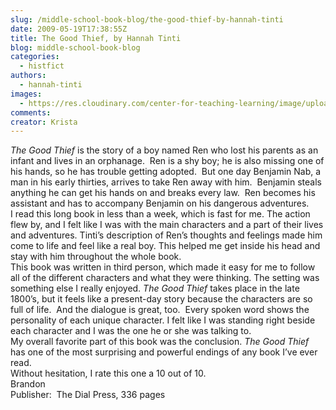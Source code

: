 ```yaml
---
slug: /middle-school-book-blog/the-good-thief-by-hannah-tinti
date: 2009-05-19T17:38:55Z
title: The Good Thief, by Hannah Tinti
blog: middle-school-book-blog
categories:
  - histfict
authors:
  - hannah-tinti
images:
  - https://res.cloudinary.com/center-for-teaching-learning/image/upload/v1659658774/goodthief.jpg.jpg
comments:
creator: Krista
---
```


<em> The Good Thief</em> is the story of a boy named Ren who lost his parents as an infant and lives in an orphanage.  Ren is a shy boy; he is also missing one of his hands, so he has  trouble getting adopted.  But one day Benjamin Nab, a man in his early thirties, arrives to take Ren away with him.  Benjamin steals anything he can get his hands on and breaks every  law.  Ren becomes his assistant and has to accompany Benjamin on his dangerous adventures.<br />I read this long book in less than a week, which is fast for me. The action flew by, and I felt like I was with the main characters and a part of their lives and adventures. Tinti’s description of Ren’s thoughts and feelings made him come to life and feel like a real boy. This helped me get inside his head and stay with him throughout the whole book.<br />This book was written in third person, which made it easy for me to follow all of the different characters and what they were thinking. The setting was something else I really enjoyed. <em>The Good Thief</em> takes place in the late 1800’s, but it feels like a present-day story because the characters are so full of life.  And the dialogue is great, too.  Every spoken word shows the personality of each unique character. I felt like I was standing right beside each character and I was the one he or she was talking to.<br />My overall favorite part of this book was the conclusion. <em>The Good Thief</em> has one of the most surprising and powerful endings of any book I’ve ever read.<br />Without hesitation, I rate this one a 10 out of 10.<br />Brandon<br />Publisher:  The Dial Press, 336 pages<br />
